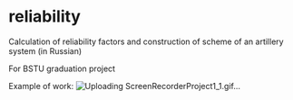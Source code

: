 # reliability
Calculation of reliability factors and construction of scheme of an artillery system (in Russian)

For BSTU graduation project


Example of work:
![Uploading ScreenRecorderProject1_1.gif…]()
